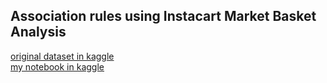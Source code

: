 ## Association rules using Instacart Market Basket Analysis



 [original dataset in kaggle](https://www.kaggle.com/c/instacart-market-basket-analysis)        
 [my notebook in kaggle](https://www.kaggle.com/marianaalm/association-rules-instacart)
